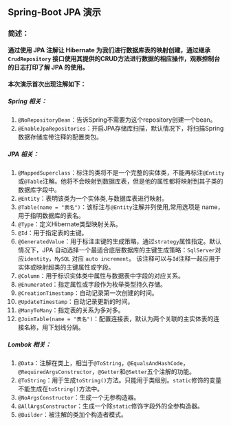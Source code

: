 ## Spring-Boot  JPA  演示

### 简述：

**通过使用 JPA 注解让 Hibernate 为我们进行数据库表的映射创建，通过继承 `CrudRepository` 接口使用其提供的CRUD方法进行数据的相应操作，观察控制台的日志打印了解 JPA 的使用。**

#### 本次演示首次出现注解如下：

##### Spring 相关：

1. `@NoRepositoryBean`：告诉Spring不需要为这个repository创建一个bean。
2. `@EnableJpaRepositories`：开启JPA存储库扫描，默认情况下，将扫描Spring数据存储库带注释的配置类包。

##### JPA 相关：

1. `@MappedSuperclass`：标注的类将不是一个完整的实体类，不能再标注`@Entity`或`@Table`注解。他将不会映射到数据库表，但是他的属性都将映射到其子类的数据库字段中。
2. `@Entity`：表明该类为一个实体类,与数据库表进行映射。
3. `@Table(name = "表名")`：该标注与`@Entity`注解并列使用,常用选项是 name，用于指明数据库的表名。
4. `@Type`：定义Hibernate类型映射关系。
5. `@Id`：用于指定表的主键。
6. `@GeneratedValue`：用于标注主键的生成策略，通过`strategy`属性指定。默认情况下，JPA 自动选择一个最适合底层数据库的主键生成策略：`SqlServer`对应`identity`，`MySQL` 对应 `auto increment`。 该注释可以与`Id`注释一起应用于实体或映射超类的主键属性或字段。
7. `@Column`：用于标识实体类中属性与数据表中字段的对应关系。
8. `@Enumerated`：指定属性或字段作为枚举类型持久存储。
9. `@CreationTimestamp`：自动记录第一次创建的时间。
10. `@UpdateTimestamp`：自动记录更新的时间。
11. `@ManyToMany`：指定表的关系为多对多。
12. `@JoinTable(name = "表名")`：配置连接表，默认为两个关联的主实体表的连接名称，用下划线分隔。

##### Lombok 相关：

1. `@Data`：注解在类上，相当于`@ToString`，`@EqualsAndHashCode`， `@RequiredArgsConstructor`，`@Getter`和`@Setter`五个注解的功能。
2. `@ToString`：用于生成`toString()`方法。只能用于类级别。`static`修饰的变量不能生成在`toString()`方法中。
3. `@NoArgsConstructor`：生成一个无参构造器。
4. `@AllArgsConstructor`：生成一个除`static`修饰字段外的全参构造器。
5. `@Builder`：被注解的类加个构造者模式。
